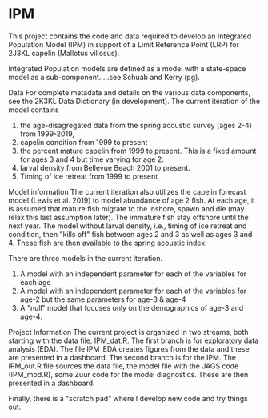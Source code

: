 # IPM
This project contains the code and data required to develop an Integrated Population Model (IPM) in support of a Limit Reference Point (LRP) for 2J3KL capelin (Mallotus villosus).  

Integrated Population models are defined as a model with a state-space model as a sub-component.....see Schuab and Kerry (pg).

Data
For complete metadata and details on the various data components, see the 2K3KL Data Dictionary (in development).  The current iteration of the model contains 
1. the age-disagregated data from the spring acoustic survey (ages 2-4) from 1999-2019,
2. capelin condition from 1999 to present
3. the percent mature capelin from 1999 to present.  This is a fixed amount for ages 3 and 4 but time varying for age 2.
3. larval density from Bellevue Beach 2001 to present.
4. Timing of ice retreat from 1999 to present

Model information
The current iteration also utilizes the capelin forecast model (Lewis et al. 2019) to model abundance of age 2 fish.  At each age, it is assumed that mature fish migrate to the inshore, spawn and die (may relax this last assumption later).  The immature fish stay offshore until the next year.  The model without larval density, i.e., timing of ice retreat and condition, then "kills off" fish between ages 2 and 3 as well as ages 3 and 4.  These fish are then available to the spring acoustic index.

There are three models in the current iteration.
1. A model with an independent parameter for each of the variables for each age
2. A model with an independent parameter for each of the variables for age-2 but the same parameters for age-3 & age-4
3. A "null" model that focuses only on the demographics of age-3 and age-4.

Project Information
The current project is organized in two streams, both starting with the data file, IPM_dat.R.  The first branch is for exploratory data analysis (EDA).  The file IPM_EDA creates figures from the data and these are presented in a dashboard.  The second branch is for the IPM.  The IPM_out.R file sources the data file, the model file with the JAGS code (IPM_mod.R), some Zuur code for the model diagnostics.  These are then presented in a dashboard.

Finally, there is a "scratch pad" where I develop new code and try things out.


